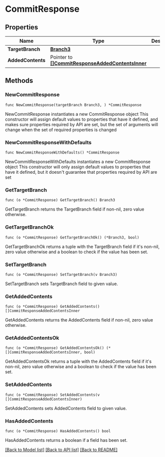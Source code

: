 # CommitResponse

## Properties

Name | Type | Description | Notes
------------ | ------------- | ------------- | -------------
**TargetBranch** | [**Branch3**](Branch3.md) |  | 
**AddedContents** | Pointer to [**[]CommitResponseAddedContentsInner**](CommitResponseAddedContentsInner.md) |  | [optional] 

## Methods

### NewCommitResponse

`func NewCommitResponse(targetBranch Branch3, ) *CommitResponse`

NewCommitResponse instantiates a new CommitResponse object
This constructor will assign default values to properties that have it defined,
and makes sure properties required by API are set, but the set of arguments
will change when the set of required properties is changed

### NewCommitResponseWithDefaults

`func NewCommitResponseWithDefaults() *CommitResponse`

NewCommitResponseWithDefaults instantiates a new CommitResponse object
This constructor will only assign default values to properties that have it defined,
but it doesn't guarantee that properties required by API are set

### GetTargetBranch

`func (o *CommitResponse) GetTargetBranch() Branch3`

GetTargetBranch returns the TargetBranch field if non-nil, zero value otherwise.

### GetTargetBranchOk

`func (o *CommitResponse) GetTargetBranchOk() (*Branch3, bool)`

GetTargetBranchOk returns a tuple with the TargetBranch field if it's non-nil, zero value otherwise
and a boolean to check if the value has been set.

### SetTargetBranch

`func (o *CommitResponse) SetTargetBranch(v Branch3)`

SetTargetBranch sets TargetBranch field to given value.


### GetAddedContents

`func (o *CommitResponse) GetAddedContents() []CommitResponseAddedContentsInner`

GetAddedContents returns the AddedContents field if non-nil, zero value otherwise.

### GetAddedContentsOk

`func (o *CommitResponse) GetAddedContentsOk() (*[]CommitResponseAddedContentsInner, bool)`

GetAddedContentsOk returns a tuple with the AddedContents field if it's non-nil, zero value otherwise
and a boolean to check if the value has been set.

### SetAddedContents

`func (o *CommitResponse) SetAddedContents(v []CommitResponseAddedContentsInner)`

SetAddedContents sets AddedContents field to given value.

### HasAddedContents

`func (o *CommitResponse) HasAddedContents() bool`

HasAddedContents returns a boolean if a field has been set.


[[Back to Model list]](../README.md#documentation-for-models) [[Back to API list]](../README.md#documentation-for-api-endpoints) [[Back to README]](../README.md)


